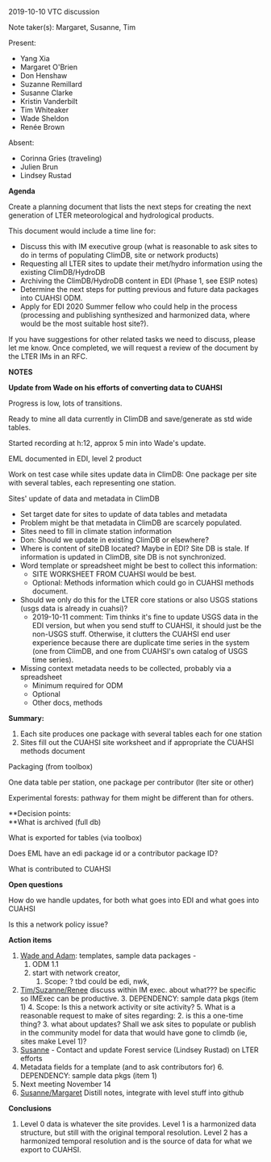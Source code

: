 <!----- Conversion time: 1.03 seconds.


Using this Markdown file:

1. Cut and paste this output into your source file.
2. See the notes and action items below regarding this conversion run.
3. Check the rendered output (headings, lists, code blocks, tables) for proper
   formatting and use a linkchecker before you publish this page.

Conversion notes:

* Docs to Markdown version 1.0#17
* Thu Oct 17 2019 13:02:03 GMT-0700 (PDT)
* Source doc: https://docs.google.com/a/ucsb.edu/open?id=1KQ0Fx3lFRSSQUEVlPixQ-UFid5DDXjpcNVZHWxWIsdA

git detected iso8859.
----->


2019-10-10 VTC discussion

Note taker(s): Margaret, Susanne, Tim 

Present: 



*   Yang Xia
*   Margaret O'Brien
*   Don Henshaw
*   Suzanne Remillard
*   Susanne Clarke
*   Kristin Vanderbilt
*   Tim Whiteaker
*   Wade Sheldon
*   Renée Brown

Absent:



*   Corinna Gries (traveling)
*   Julien Brun
*   Lindsey Rustad

**Agenda**

Create a planning document that lists the next steps for creating the next generation of LTER meteorological and hydrological products. 

This document would include a time line for:



*   Discuss this with IM executive group (what is reasonable to ask sites to do in terms of populating ClimDB, site or network products)
*   Requesting all LTER sites to update their met/hydro information using the existing ClimDB/HydroDB
*   Archiving the ClimDB/HydroDB content in EDI (Phase 1, see ESIP notes)
*   Determine the next steps for putting previous and future data packages into CUAHSI ODM.
*   Apply for EDI 2020 Summer fellow who could help in the process (processing and publishing synthesized and harmonized data, where would be the most suitable host site?).

If you have suggestions for other related tasks we need to discuss, please let me know. Once completed, we will request a review of the document by the LTER IMs in an RFC.

**NOTES**

**Update from Wade on his efforts of converting data to CUAHSI**

Progress is low, lots of transitions. 

Ready to mine all data currently in ClimDB and save/generate as std wide tables.

Started recording at h:12, approx 5 min into Wade's update.

EML documented in EDI, level 2 product

Work on test case while sites update data in ClimDB: One package per site with several tables, each representing one station.

Sites' update of data and metadata in ClimDB



*   Set target date for sites to update of data tables and metadata
*   Problem might be that metadata in ClimDB are scarcely populated.
*   Sites need to fill in climate station information
*   Don: Should we update in existing ClimDB or elsewhere?
*   Where is content of siteDB located? Maybe in EDI? Site DB is stale. If information is updated in ClimDB, site DB is not synchronized.
*   Word template or spreadsheet might be best to collect this information: 
    *   SITE WORKSHEET FROM CUAHSI would be best. 
    *   Optional: Methods information which could go in CUAHSI methods document.
*   Should we only do this for the LTER core stations or also USGS stations (usgs data is already in cuahsi)?
    *   2019-10-11 comment: Tim thinks it's fine to update USGS data in the EDI version, but when you send stuff to CUAHSI, it should just be the non-USGS stuff. Otherwise, it clutters the CUAHSI end user experience because there are duplicate time series in the system (one from ClimDB, and one from CUAHSI's own catalog of USGS time series). 
*   Missing context metadata needs to be collected, probably via a spreadsheet
    *   Minimum required for ODM
    *   Optional
    *   Other docs, methods

**Summary:**



1. Each site produces one package with several tables each for one station
2. Sites fill out the CUAHSI site worksheet and if appropriate the CUAHSI methods document

 

Packaging (from toolbox)

One data table per station, one package per contributor  (lter site or other)

Experimental forests: pathway for them might be different than for others.

**Decision points: \
**What is archived (full db)

What is exported for tables (via toolbox)

Does EML have an edi package id or a contributor package ID?

What is contributed to CUAHSI

**Open questions**

How do we handle updates, for both what goes into EDI and what goes into CUAHSI

Is this a network policy issue?

**Action items**



1. <span style="text-decoration:underline;">Wade and Adam</span>: templates, sample data packages - 
    1. ODM 1.1
    2. start with network creator, 
        1. Scope: ? tbd could be edi, nwk,
2. <span style="text-decoration:underline;">Tim/Suzanne/Renee</span> discuss within IM exec.  about what??? be specific so IMExec can be productive.
    3. DEPENDENCY: sample data pkgs (item 1)
    4. Scope: Is this a network activity or site activity?
    5. What is a reasonable request to make of sites regarding:
        2. is this a one-time thing?
        3. what about updates?  Shall we ask sites to populate or publish in the community model for data that would have gone to climdb (ie, sites make Level 1)?
3. <span style="text-decoration:underline;">Susanne</span> - Contact and update Forest service (Lindsey Rustad) on LTER efforts
4. Metadata fields for a template (and to ask contributors for)
    6. DEPENDENCY: sample data pkgs (item 1)
5. Next meeting November 14
6. <span style="text-decoration:underline;">Susanne/Margaret</span> Distill notes, integrate with level stuff into github

**Conclusions**



1. Level 0 data is whatever the site provides. Level 1 is a harmonized data structure, but still with the original temporal resolution. Level 2 has a harmonized temporal resolution and is the source of data for what we export to CUAHSI.

<!-- Docs to Markdown version 1.0#17 -->

